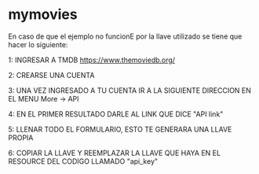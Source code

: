# mymovies
En caso de que el ejemplo no funcionE por la llave utilizado se tiene que hacer lo siguiente:

1: INGRESAR A TMDB
https://www.themoviedb.org/

2: CREARSE UNA CUENTA

3: UNA VEZ INGRESADO A TU CUENTA IR A LA SIGUIENTE DIRECCION EN EL MENU More -> API

4: EN EL PRIMER RESULTADO DARLE AL LINK QUE DICE "API link"

5: LLENAR TODO EL FORMULARIO, ESTO TE GENERARA UNA LLAVE PROPIA

6: COPIAR LA LLAVE Y REEMPLAZAR LA LLAVE QUE HAYA EN EL RESOURCE DEL CODIGO LLAMADO "api_key"
